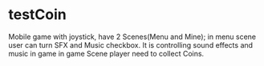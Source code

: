 # testCoin
Mobile game with joystick, have 2 Scenes(Menu and Mine);
in menu scene user can turn SFX and Music checkbox. It is controlling sound effects and music in game
in game Scene player need to collect Coins. 
